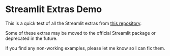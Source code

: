 # Streamlit Extras Demo  

This is a quick test of all the Streamlit extras from [this repository](https://arnaudmiribel.github.io/streamlit-extras/).  

Some of these extras may be moved to the official Streamlit package or deprecated in the future.  

If you find any non-working examples, please let me know so I can fix them.  
